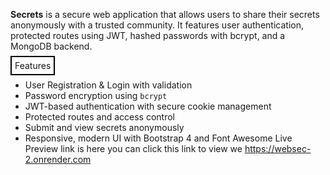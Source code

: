 **Secrets** is a secure web application that allows users to share their secrets anonymously with a trusted community. It features user authentication, protected routes using JWT, hashed passwords with bcrypt, and a MongoDB backend.


 <span style="border: 2px solid black; padding: 5px;">Features</span>

- User Registration & Login with validation
-  Password encryption using `bcrypt`
-  JWT-based authentication with secure cookie management
-  Protected routes and access control
-  Submit and view secrets anonymously
-  Responsive, modern UI with Bootstrap 4 and Font Awesome
Live Preview link is here you can click this link to view we
https://websec-2.onrender.com
